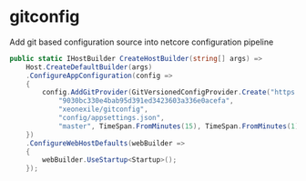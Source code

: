 # gitconfig
Add git based configuration source into netcore configuration pipeline

```csharp
public static IHostBuilder CreateHostBuilder(string[] args) =>
    Host.CreateDefaultBuilder(args)
    .ConfigureAppConfiguration(config =>
    {
        config.AddGitProvider(GitVersionedConfigProvider.Create("https://api.github.com",
            "9030bc330e4bab95d391ed3423603a336e0acefa", 
            "xeonexile/gitconfig", 
            "config/appsettings.json", 
            "master", TimeSpan.FromMinutes(15), TimeSpan.FromMinutes(1)));
    })
    .ConfigureWebHostDefaults(webBuilder =>
    {
        webBuilder.UseStartup<Startup>();
    });
 ```
